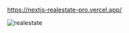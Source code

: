 https://nextjs-realestate-pro.vercel.app/

![realestate](https://user-images.githubusercontent.com/94058157/148532730-6a82b1ce-2831-4c6e-9391-0eeadc95f9f7.png)


